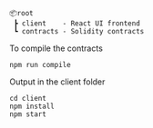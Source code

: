 ```
📦root
 ┣ client    - React UI frontend
 ┗ contracts - Solidity contracts
```

To compile the contracts

```
npm run compile
```

Output in the client folder

```
cd client
npm install
npm start
```
